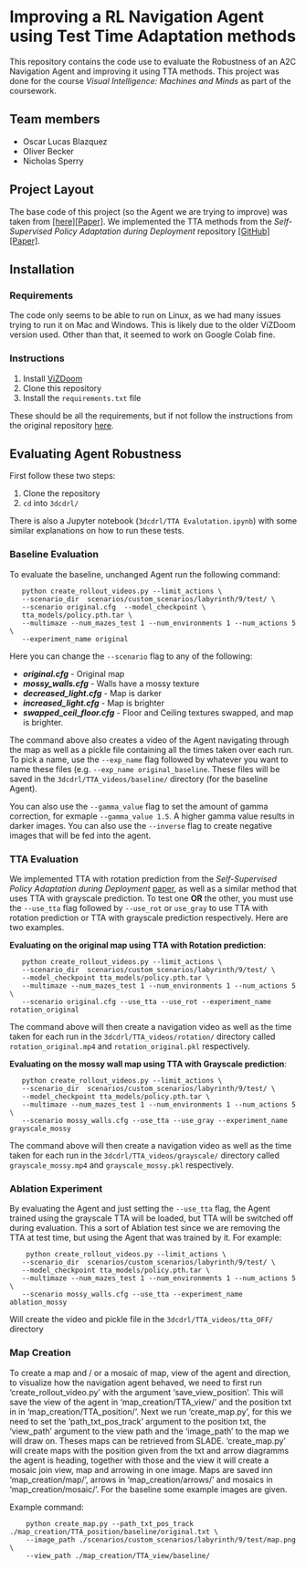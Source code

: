 # Improving a RL Navigation Agent using Test Time Adaptation methods
This repository contains the code use to evaluate the Robustness of an A2C Navigation Agent and improving it using TTA methods. This project was done for the course *Visual Intelligence: Machines and Minds* as part of the coursework.

## Team members
* Oscar Lucas Blazquez
* Oliver Becker
* Nicholas Sperry

## Project Layout
The base code of this project (so the Agent we are trying to improve) was taken from [[here]](https://github.com/edbeeching/3d_control_deep_rl)[[Paper]](https://arxiv.org/abs/1904.01806). We implemented the TTA methods from the *Self-Supervised Policy Adaptation during Deployment* repository [[GitHub]](https://github.com/nicklashansen/policy-adaptation-during-deployment)[[Paper]](https://arxiv.org/abs/2007.04309).

## Installation

### Requirements
The code only seems to be able to run on Linux, as we had many issues trying to run it on Mac and Windows. This is likely due to the older ViZDoom version used. Other than that, it seemed to work on Google Colab fine.

### Instructions
1. Install [ViZDoom](https://github.com/mwydmuch/ViZDoom)
2. Clone this repository
3. Install the `requirements.txt` file

These should be all the requirements, but if not follow the instructions from the original repository [here](https://github.com/edbeeching/3d_control_deep_rl).

## Evaluating Agent Robustness
First follow these two steps:
1. Clone the repository
2. `cd` into `3dcdrl/`

There is also a Jupyter notebook (`3dcdrl/TTA Evalutation.ipynb`) with some similar explanations on how to run these tests.

### Baseline Evaluation
To evaluate the baseline, unchanged Agent run the following command:
        
       python create_rollout_videos.py --limit_actions \
       --scenario_dir  scenarios/custom_scenarios/labyrinth/9/test/ \
       --scenario original.cfg  --model_checkpoint \
       tta_models/policy.pth.tar \
       --multimaze --num_mazes_test 1 --num_environments 1 --num_actions 5 \
       --experiment_name original
       
Here you can change the `--scenario` flag to any of the following:

* ***original.cfg*** - Original map
* ***mossy_walls.cfg*** - Walls have a mossy texture
* ***decreased_light.cfg*** - Map is darker
* ***increased_light.cfg*** - Map is brighter
* ***swapped_ceil_floor.cfg*** - Floor and Ceiling textures swapped, and map is brighter.

The command above also creates a video of the Agent navigating through the map as well as a pickle file containing all the times taken over
each run. To pick a name, use the `--exp_name` flag followed by whatever you want to name these files (e.g. `--exp_name original_baseline`. These files will be saved in the `3dcdrl/TTA_videos/baseline/` directory (for the baseline Agent).

You can also use the `--gamma_value` flag to set the amount of gamma correction, for exmaple `--gamma_value 1.5`. A higher gamma value results in darker images. You can also use the `--inverse` flag to create negative images that will be fed into the agent.

### TTA Evaluation
We implemented TTA with rotation prediction from the *Self-Supervised Policy Adaptation during Deployment* [paper](https://github.com/nicklashansen/policy-adaptation-during-deployment), as well as a similar method that uses TTA with grayscale prediction. To test one **OR** the other, you must use the `--use_tta` flag followed by `--use_rot` or `use_gray` to use TTA with rotation prediction or TTA with grayscale prediction respectively. Here are two examples.

**Evaluating on the original map using TTA with Rotation prediction**:

       python create_rollout_videos.py --limit_actions \
       --scenario_dir  scenarios/custom_scenarios/labyrinth/9/test/ \
       --model_checkpoint tta_models/policy.pth.tar \
       --multimaze --num_mazes_test 1 --num_environments 1 --num_actions 5 \
       --scenario original.cfg --use_tta --use_rot --experiment_name rotation_original
       
The command above will then create a navigation video as well as the time taken for each run in the `3dcdrl/TTA_videos/rotation/` directory called `rotation_original.mp4` and `rotation_original.pkl` respectively.
       
**Evaluating on the mossy wall map using TTA with Grayscale prediction**:

       python create_rollout_videos.py --limit_actions \
       --scenario_dir  scenarios/custom_scenarios/labyrinth/9/test/ \
       --model_checkpoint tta_models/policy.pth.tar \
       --multimaze --num_mazes_test 1 --num_environments 1 --num_actions 5 \
       --scenario mossy_walls.cfg --use_tta --use_gray --experiment_name grayscale_mossy

The command above will then create a navigation video as well as the time taken for each run in the `3dcdrl/TTA_videos/grayscale/` directory called `grayscale_mossy.mp4` and `grayscale_mossy.pkl` respectively.

### Ablation Experiment
By evaluating the Agent and just setting the `--use_tta` flag, the Agent trained using the grayscale TTA will be loaded, but TTA will be switched off during evaluation. This a sort of Ablation test since we are removing the TTA at test time, but using the Agent that was trained by it. For example:

        python create_rollout_videos.py --limit_actions \
       --scenario_dir  scenarios/custom_scenarios/labyrinth/9/test/ \
       --model_checkpoint tta_models/policy.pth.tar \
       --multimaze --num_mazes_test 1 --num_environments 1 --num_actions 5 \
       --scenario mossy_walls.cfg --use_tta --experiment_name ablation_mossy
       
Will create the video and pickle file in the `3dcdrl/TTA_videos/tta_OFF/` directory

### Map Creation
To create a map and / or a mosaic of map, view of the agent and direction, to visualize how the navigation agent behaved, we need to first run ‘create_rollout_video.py’ with the argument ‘save_view_position’. This will save the view of the agent in ‘map_creation/TTA_view/’ and the position txt in in ‘map_creation/TTA_position/’. Next we run ‘create_map.py’, for this we need to set the ‘path_txt_pos_track’ argument to the position txt, the ‘view_path’ argument to the view path and the ‘image_path’ to the map we will draw on. Theses maps can be retrieved from SLADE. ‘create_map.py’ will create maps with the position given from the txt and arrow diagramms the agent is heading, together with those and the view it will create a mosaic join view, map and arrowing in one image. Maps are saved inn ‘map_creation/map/’, arrows in ‘map_creation/arrows/’ and mosaics in ‘map_creation/mosaic/’. For the baseline some example images are given. 

Example command:

        python create_map.py --path_txt_pos_track ./map_creation/TTA_position/baseline/original.txt \
        --image_path ./scenarios/custom_scenarios/labyrinth/9/test/map.png \
        --view_path ./map_creation/TTA_view/baseline/

